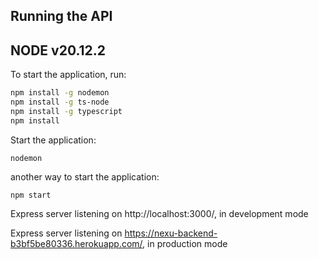 ## Running the API
## NODE v20.12.2
To start the application, run:

```bash
npm install -g nodemon
npm install -g ts-node
npm install -g typescript
npm install
```

Start the application:
```
nodemon
```
another way to start the application:
```
npm start
```


Express server listening on http://localhost:3000/, in development mode

Express server listening on https://nexu-backend-b3bf5be80336.herokuapp.com/, in production mode